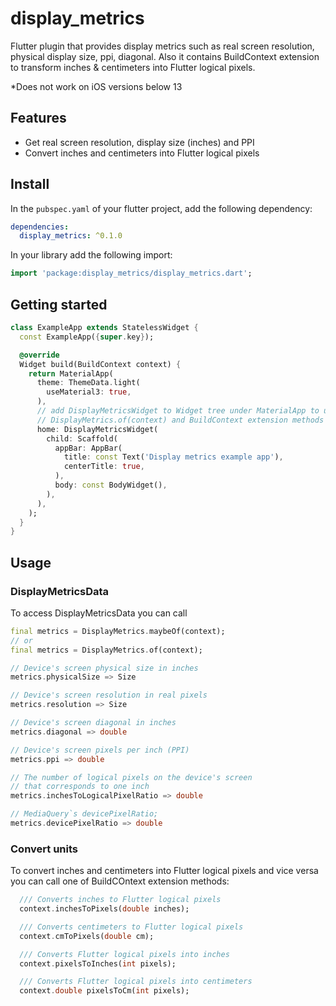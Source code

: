 # display_metrics

Flutter plugin that provides display metrics such as real screen resolution, physical display size, ppi, diagonal. Also it contains BuildContext extension to transform inches & centimeters into Flutter logical pixels.

*Does not work on iOS versions below 13

## Features

* Get real screen resolution, display size (inches) and PPI
* Convert inches and centimeters into Flutter logical pixels

## Install

In the `pubspec.yaml` of your flutter project, add the following dependency:

```yaml
dependencies:
  display_metrics: ^0.1.0
```

In your library add the following import:

```dart
import 'package:display_metrics/display_metrics.dart';
```

## Getting started

```dart
class ExampleApp extends StatelessWidget {
  const ExampleApp({super.key});

  @override
  Widget build(BuildContext context) {
    return MaterialApp(
      theme: ThemeData.light(
        useMaterial3: true,
      ),
      // add DisplayMetricsWidget to Widget tree under MaterialApp to use
      // DisplayMetrics.of(context) and BuildContext extension methods
      home: DisplayMetricsWidget(
        child: Scaffold(
          appBar: AppBar(
            title: const Text('Display metrics example app'),
            centerTitle: true,
          ),
          body: const BodyWidget(),
        ),
      ),
    );
  }
}
```
## Usage

### DisplayMetricsData

To access DisplayMetricsData you can call 
```dart
final metrics = DisplayMetrics.maybeOf(context);
// or
final metrics = DisplayMetrics.of(context);
```

```dart
// Device's screen physical size in inches
metrics.physicalSize => Size

// Device's screen resolution in real pixels
metrics.resolution => Size

// Device's screen diagonal in inches
metrics.diagonal => double

// Device's screen pixels per inch (PPI)
metrics.ppi => double 

// The number of logical pixels on the device's screen
// that corresponds to one inch
metrics.inchesToLogicalPixelRatio => double 

// MediaQuery`s devicePixelRatio;
metrics.devicePixelRatio => double 
```

### Convert units
To convert inches and centimeters into Flutter logical pixels and vice versa you can call one of BuildCOntext extension methods:
```dart
  /// Converts inches to Flutter logical pixels
  context.inchesToPixels(double inches);

  /// Converts centimeters to Flutter logical pixels
  context.cmToPixels(double cm);

  /// Converts Flutter logical pixels into inches
  context.pixelsToInches(int pixels);

  /// Converts Flutter logical pixels into centimeters
  context.double pixelsToCm(int pixels);
```